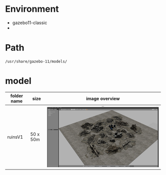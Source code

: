 <!--
 * @Author: chasey && melancholycy@gmail.com
 * @Date: 2025-03-15 06:51:12
 * @LastEditTime: 2025-06-06 09:35:13
 * @FilePath: /models/README.md
 * @Description: 
 * @Reference: 
 * Copyright (c) 2025 by chasey && melancholycy@gmail.com, All Rights Reserved. 
-->
# Environment  
- gazebo11-classic  
- 

# Path  
```
/usr/share/gazebo-11/models/
```

# model  
|**folder name** | **size** | image overview |  
| ----------- | ---------- | ---------- |
|ruinsV1| 50 x 50m|![ruinsV1](./docs/ruinsV1.png)|